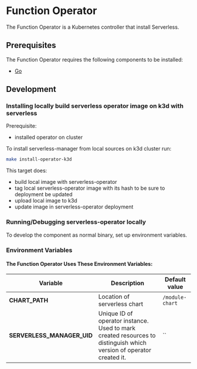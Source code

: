 # Function Operator

The Function Operator is a Kubernetes controller that install Serverless.

## Prerequisites

The Function Operator requires the following components to be installed:

- [Go](https://go.dev/)

## Development

### Installing locally build serverless operator image on k3d with serverless
Prerequisite:
- installed operator on cluster

To install serverless-manager from local sources on k3d cluster run:

```bash
make install-operator-k3d
```


This target does:

- build local image with serverless-operator
- tag local serverless-operator image with its hash to be sure to deployment be updated
- upload local image to k3d
- update image in serverless-operator deployment

### Running/Debugging serverless-operator locally

To develop the component as normal binary, set up environment variables.

### Environment Variables

#### The Function Operator Uses These Environment Variables:

| Variable                   | Description                                                                                                         | Default value   |
|----------------------------|---------------------------------------------------------------------------------------------------------------------|-----------------|
| **CHART_PATH**             | Location of serverless chart                                                                                        | `/module-chart` |
| **SERVERLESS_MANAGER_UID** | Unique ID of operator instance. Used to mark created resources to distinguish which version of operator created it. | ``              |
